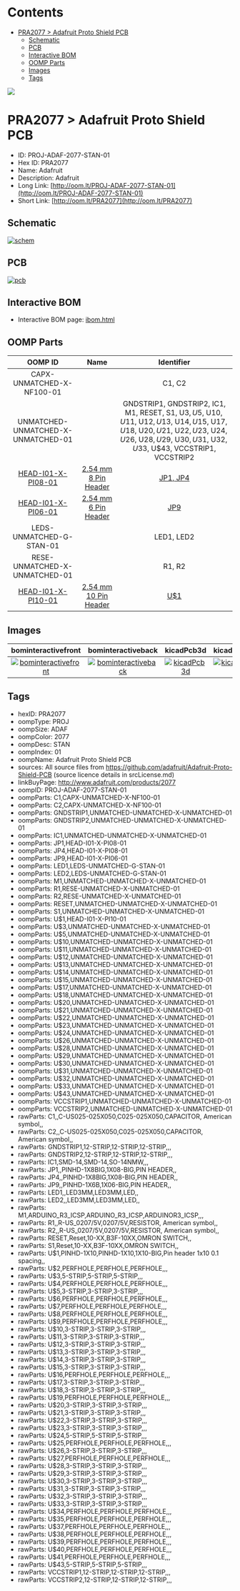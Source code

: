 



Contents
========

* [PRA2077 > Adafruit Proto Shield PCB](#pra2077--adafruit-proto-shield-pcb)
	* [Schematic](#schematic)
	* [PCB](#pcb)
	* [Interactive BOM](#interactive-bom)
	* [OOMP Parts](#oomp-parts)
	* [Images](#images)
	* [Tags](#tags)
  
![][im]
# PRA2077 > Adafruit Proto Shield PCB

- ID: PROJ-ADAF-2077-STAN-01
- Hex ID: PRA2077
- Name: Adafruit
- Description: Adafruit
- Long Link: [http://oom.lt/PROJ-ADAF-2077-STAN-01](http://oom.lt/PROJ-ADAF-2077-STAN-01)
- Short Link: [http://oom.lt/PRA2077](http://oom.lt/PRA2077)

## Schematic
  
[![schem](eagleSchemImage.png)](eagleSchemImage.png)
## PCB
  
[![pcb](eagleImage.png)](eagleImage.png)
## Interactive BOM

- Interactive BOM page: [ibom.html](https://htmlpreview.github.io/?https://github.com/oomlout/oomlout_OOMP_projects/blob/main/PROJ-ADAF-2077-STAN-01/kicad/bom/ibom.html)

## OOMP Parts
  

|OOMP ID|Name|Identifier|
| :---: | :---: | :---: |
|CAPX-UNMATCHED-X-NF100-01||C1, C2|
|UNMATCHED-UNMATCHED-X-UNMATCHED-01||GNDSTRIP1, GNDSTRIP2, IC1, M1, RESET, S1, U$3, U$5, U$10, U$11, U$12, U$13, U$14, U$15, U$17, U$18, U$20, U$21, U$22, U$23, U$24, U$26, U$28, U$29, U$30, U$31, U$32, U$33, U$43, VCCSTRIP1, VCCSTRIP2|
|[HEAD-I01-X-PI08-01](https://github.com/oomlout/oomlout_OOMP_parts/tree/main/HEAD-I01-X-PI08-01/)|[2.54 mm 8 Pin Header](https://github.com/oomlout/oomlout_OOMP_parts/tree/main/HEAD-I01-X-PI08-01/)|[JP1, JP4](https://github.com/oomlout/oomlout_OOMP_parts/tree/main/HEAD-I01-X-PI08-01/)|
|[HEAD-I01-X-PI06-01](https://github.com/oomlout/oomlout_OOMP_parts/tree/main/HEAD-I01-X-PI06-01/)|[2.54 mm 6 Pin Header](https://github.com/oomlout/oomlout_OOMP_parts/tree/main/HEAD-I01-X-PI06-01/)|[JP9](https://github.com/oomlout/oomlout_OOMP_parts/tree/main/HEAD-I01-X-PI06-01/)|
|LEDS-UNMATCHED-G-STAN-01||LED1, LED2|
|RESE-UNMATCHED-X-UNMATCHED-01||R1, R2|
|[HEAD-I01-X-PI10-01](https://github.com/oomlout/oomlout_OOMP_parts/tree/main/HEAD-I01-X-PI10-01/)|[2.54 mm 10 Pin Header](https://github.com/oomlout/oomlout_OOMP_parts/tree/main/HEAD-I01-X-PI10-01/)|[U$1](https://github.com/oomlout/oomlout_OOMP_parts/tree/main/HEAD-I01-X-PI10-01/)|

## Images
  
  

|bominteractivefront|bominteractiveback|kicadPcb3d|kicadPcb3dFront|kicadPcb3dBack|eagleImage|eagleSchemImage|pcbdraw|pcbdrawback|
| :---: | :---: | :---: | :---: | :---: | :---: | :---: | :---: | :---: |
|[![bominteractivefront](bomFront_140.png)](bomFront.png)|[![bominteractiveback](bomBack_140.png)](bomBack.png)|[![kicadPcb3d](kicadPcb3d_140.png)](kicadPcb3d.png)|[![kicadPcb3dFront](kicadPcb3dFront_140.png)](kicadPcb3dFront.png)|[![kicadPcb3dBack](kicadPcb3dBack_140.png)](kicadPcb3dBack.png)|[![eagleImage](eagleImage_140.png)](eagleImage.png)|[![eagleSchemImage](eagleSchemImage_140.png)](eagleSchemImage.png)|[![pcbdraw](pcbdraw_140.png)](pcbdraw.png)|[![pcbdrawback](pcbdrawBack_140.png)](pcbdrawBack.png)|

## Tags

- hexID: PRA2077
- oompType: PROJ
- oompSize: ADAF
- oompColor: 2077
- oompDesc: STAN
- oompIndex: 01
- oompName: Adafruit Proto Shield PCB
- sources: All source files from https://github.com/adafruit/Adafruit-Proto-Shield-PCB (source licence details in srcLicense.md)
- linkBuyPage: http://www.adafruit.com/products/2077
- oompID: PROJ-ADAF-2077-STAN-01
- oompParts: C1,CAPX-UNMATCHED-X-NF100-01
- oompParts: C2,CAPX-UNMATCHED-X-NF100-01
- oompParts: GNDSTRIP1,UNMATCHED-UNMATCHED-X-UNMATCHED-01
- oompParts: GNDSTRIP2,UNMATCHED-UNMATCHED-X-UNMATCHED-01
- oompParts: IC1,UNMATCHED-UNMATCHED-X-UNMATCHED-01
- oompParts: JP1,HEAD-I01-X-PI08-01
- oompParts: JP4,HEAD-I01-X-PI08-01
- oompParts: JP9,HEAD-I01-X-PI06-01
- oompParts: LED1,LEDS-UNMATCHED-G-STAN-01
- oompParts: LED2,LEDS-UNMATCHED-G-STAN-01
- oompParts: M1,UNMATCHED-UNMATCHED-X-UNMATCHED-01
- oompParts: R1,RESE-UNMATCHED-X-UNMATCHED-01
- oompParts: R2,RESE-UNMATCHED-X-UNMATCHED-01
- oompParts: RESET,UNMATCHED-UNMATCHED-X-UNMATCHED-01
- oompParts: S1,UNMATCHED-UNMATCHED-X-UNMATCHED-01
- oompParts: U$1,HEAD-I01-X-PI10-01
- oompParts: U$3,UNMATCHED-UNMATCHED-X-UNMATCHED-01
- oompParts: U$5,UNMATCHED-UNMATCHED-X-UNMATCHED-01
- oompParts: U$10,UNMATCHED-UNMATCHED-X-UNMATCHED-01
- oompParts: U$11,UNMATCHED-UNMATCHED-X-UNMATCHED-01
- oompParts: U$12,UNMATCHED-UNMATCHED-X-UNMATCHED-01
- oompParts: U$13,UNMATCHED-UNMATCHED-X-UNMATCHED-01
- oompParts: U$14,UNMATCHED-UNMATCHED-X-UNMATCHED-01
- oompParts: U$15,UNMATCHED-UNMATCHED-X-UNMATCHED-01
- oompParts: U$17,UNMATCHED-UNMATCHED-X-UNMATCHED-01
- oompParts: U$18,UNMATCHED-UNMATCHED-X-UNMATCHED-01
- oompParts: U$20,UNMATCHED-UNMATCHED-X-UNMATCHED-01
- oompParts: U$21,UNMATCHED-UNMATCHED-X-UNMATCHED-01
- oompParts: U$22,UNMATCHED-UNMATCHED-X-UNMATCHED-01
- oompParts: U$23,UNMATCHED-UNMATCHED-X-UNMATCHED-01
- oompParts: U$24,UNMATCHED-UNMATCHED-X-UNMATCHED-01
- oompParts: U$26,UNMATCHED-UNMATCHED-X-UNMATCHED-01
- oompParts: U$28,UNMATCHED-UNMATCHED-X-UNMATCHED-01
- oompParts: U$29,UNMATCHED-UNMATCHED-X-UNMATCHED-01
- oompParts: U$30,UNMATCHED-UNMATCHED-X-UNMATCHED-01
- oompParts: U$31,UNMATCHED-UNMATCHED-X-UNMATCHED-01
- oompParts: U$32,UNMATCHED-UNMATCHED-X-UNMATCHED-01
- oompParts: U$33,UNMATCHED-UNMATCHED-X-UNMATCHED-01
- oompParts: U$43,UNMATCHED-UNMATCHED-X-UNMATCHED-01
- oompParts: VCCSTRIP1,UNMATCHED-UNMATCHED-X-UNMATCHED-01
- oompParts: VCCSTRIP2,UNMATCHED-UNMATCHED-X-UNMATCHED-01
- rawParts: C1,,C-US025-025X050,C025-025X050,CAPACITOR, American symbol,,
- rawParts: C2,,C-US025-025X050,C025-025X050,CAPACITOR, American symbol,,
- rawParts: GNDSTRIP1,12-STRIP,12-STRIP,12-STRIP,,,
- rawParts: GNDSTRIP2,12-STRIP,12-STRIP,12-STRIP,,,
- rawParts: IC1,SMD-14,SMD-14,SO-14NMW,,,
- rawParts: JP1,,PINHD-1X8BIG,1X08-BIG,PIN HEADER,,
- rawParts: JP4,,PINHD-1X8BIG,1X08-BIG,PIN HEADER,,
- rawParts: JP9,,PINHD-1X6B,1X06-BIG,PIN HEADER,,
- rawParts: LED1,,LED3MM,LED3MM,LED,,
- rawParts: LED2,,LED3MM,LED3MM,LED,,
- rawParts: M1,ARDUINO_R3_ICSP,ARDUINO_R3_ICSP,ARDUINOR3_ICSP,,,
- rawParts: R1,,R-US_0207/5V,0207/5V,RESISTOR, American symbol,,
- rawParts: R2,,R-US_0207/5V,0207/5V,RESISTOR, American symbol,,
- rawParts: RESET,Reset,10-XX,B3F-10XX,OMRON SWITCH,,
- rawParts: S1,Reset,10-XX,B3F-10XX,OMRON SWITCH,,
- rawParts: U$1,PINHD-1X10,PINHD-1X10,1X10-BIG,Pin header 1x10 0.1 spacing,,
- rawParts: U$2,PERFHOLE,PERFHOLE,PERFHOLE,,,
- rawParts: U$3,5-STRIP,5-STRIP,5-STRIP,,,
- rawParts: U$4,PERFHOLE,PERFHOLE,PERFHOLE,,,
- rawParts: U$5,3-STRIP,3-STRIP,3-STRIP,,,
- rawParts: U$6,PERFHOLE,PERFHOLE,PERFHOLE,,,
- rawParts: U$7,PERFHOLE,PERFHOLE,PERFHOLE,,,
- rawParts: U$8,PERFHOLE,PERFHOLE,PERFHOLE,,,
- rawParts: U$9,PERFHOLE,PERFHOLE,PERFHOLE,,,
- rawParts: U$10,3-STRIP,3-STRIP,3-STRIP,,,
- rawParts: U$11,3-STRIP,3-STRIP,3-STRIP,,,
- rawParts: U$12,3-STRIP,3-STRIP,3-STRIP,,,
- rawParts: U$13,3-STRIP,3-STRIP,3-STRIP,,,
- rawParts: U$14,3-STRIP,3-STRIP,3-STRIP,,,
- rawParts: U$15,3-STRIP,3-STRIP,3-STRIP,,,
- rawParts: U$16,PERFHOLE,PERFHOLE,PERFHOLE,,,
- rawParts: U$17,3-STRIP,3-STRIP,3-STRIP,,,
- rawParts: U$18,3-STRIP,3-STRIP,3-STRIP,,,
- rawParts: U$19,PERFHOLE,PERFHOLE,PERFHOLE,,,
- rawParts: U$20,3-STRIP,3-STRIP,3-STRIP,,,
- rawParts: U$21,3-STRIP,3-STRIP,3-STRIP,,,
- rawParts: U$22,3-STRIP,3-STRIP,3-STRIP,,,
- rawParts: U$23,3-STRIP,3-STRIP,3-STRIP,,,
- rawParts: U$24,5-STRIP,5-STRIP,5-STRIP,,,
- rawParts: U$25,PERFHOLE,PERFHOLE,PERFHOLE,,,
- rawParts: U$26,3-STRIP,3-STRIP,3-STRIP,,,
- rawParts: U$27,PERFHOLE,PERFHOLE,PERFHOLE,,,
- rawParts: U$28,3-STRIP,3-STRIP,3-STRIP,,,
- rawParts: U$29,3-STRIP,3-STRIP,3-STRIP,,,
- rawParts: U$30,3-STRIP,3-STRIP,3-STRIP,,,
- rawParts: U$31,3-STRIP,3-STRIP,3-STRIP,,,
- rawParts: U$32,3-STRIP,3-STRIP,3-STRIP,,,
- rawParts: U$33,3-STRIP,3-STRIP,3-STRIP,,,
- rawParts: U$34,PERFHOLE,PERFHOLE,PERFHOLE,,,
- rawParts: U$35,PERFHOLE,PERFHOLE,PERFHOLE,,,
- rawParts: U$37,PERFHOLE,PERFHOLE,PERFHOLE,,,
- rawParts: U$38,PERFHOLE,PERFHOLE,PERFHOLE,,,
- rawParts: U$39,PERFHOLE,PERFHOLE,PERFHOLE,,,
- rawParts: U$40,PERFHOLE,PERFHOLE,PERFHOLE,,,
- rawParts: U$41,PERFHOLE,PERFHOLE,PERFHOLE,,,
- rawParts: U$43,5-STRIP,5-STRIP,5-STRIP,,,
- rawParts: VCCSTRIP1,12-STRIP,12-STRIP,12-STRIP,,,
- rawParts: VCCSTRIP2,12-STRIP,12-STRIP,12-STRIP,,,



[im]: kicadPcb3d_450.png
